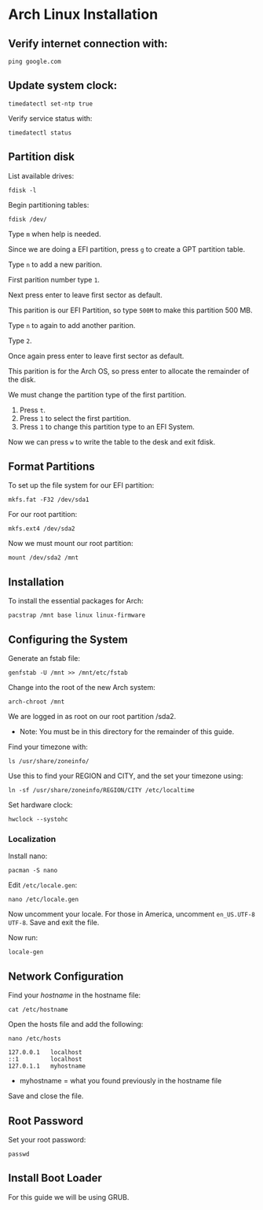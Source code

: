 # Arch Linux Installation

## Verify internet connection with:
```
ping google.com
```

## Update system clock:
```
timedatectl set-ntp true
```

Verify service status with:
```
timedatectl status
```

## Partition disk
List available drives:
```
fdisk -l
```

Begin partitioning tables:
```
fdisk /dev/
```
Type `m` when help is needed.

Since we are doing a EFI partition, press `g` to create a GPT partition table.

Type `n` to add a new parition.

First parition number type `1`.

Next press enter to leave first sector as default.

This parition is our EFI Partition, so type `500M` to make this partition 500 MB.

Type `n` to again to add another parition.

Type `2`.

Once again press enter to leave first sector as default.

This parition is for the Arch OS, so press enter to allocate the remainder of the disk.

We must change the partition type of the first partition.
1. Press `t`.
2. Press `1` to select the first partition.
3. Press `1` to change this partition type to an EFI System.

Now we can press `w` to write the table to the desk and exit fdisk.

## Format Partitions
To set up the file system for our EFI partition:
```
mkfs.fat -F32 /dev/sda1
```

For our root partition:
```
mkfs.ext4 /dev/sda2
```
Now we must mount our root partition:
```
mount /dev/sda2 /mnt
```

## Installation
To install the essential packages for Arch:
```
pacstrap /mnt base linux linux-firmware
```

## Configuring the System
Generate an fstab file:
```
genfstab -U /mnt >> /mnt/etc/fstab
```

Change into the root of the new Arch system:
```
arch-chroot /mnt
```
We are logged in as root on our root partition /sda2.
- Note: You must be in this directory for the remainder of this guide.

Find your timezone with:
```
ls /usr/share/zoneinfo/
```
Use this to find your REGION and CITY, and the set your timezone using:
```
ln -sf /usr/share/zoneinfo/REGION/CITY /etc/localtime
```
Set hardware clock:
```
hwclock --systohc
```

### Localization
Install nano:
```
pacman -S nano
```
Edit `/etc/locale.gen`:
```
nano /etc/locale.gen
```
Now uncomment your locale. For those in America, uncomment `en_US.UTF-8 UTF-8`. Save and exit the file.

Now run:
```
locale-gen
```
## Network Configuration
Find your _hostname_ in the hostname file:
```
cat /etc/hostname
```
Open the hosts file and add the following:
```
nano /etc/hosts
```
```
127.0.0.1   localhost
::1         localhost
127.0.1.1	myhostname
```
- myhostname = what you found previously in the hostname file

Save and close the file.

## Root Password
Set your root password:
```
passwd
```

## Install Boot Loader
For this guide we will be using GRUB.
